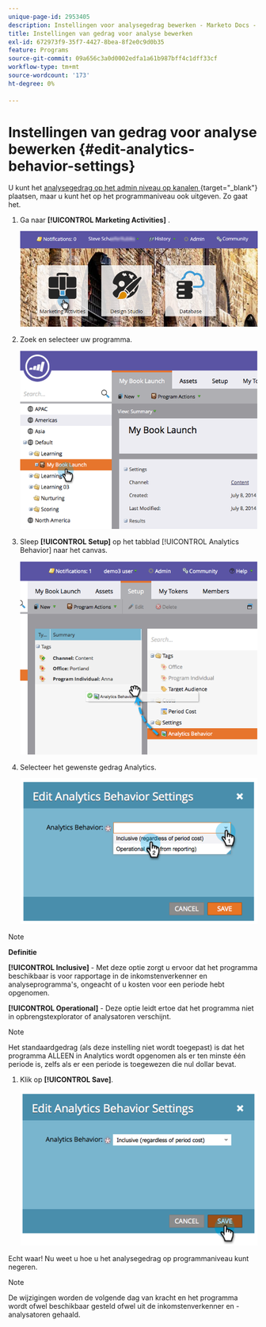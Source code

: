 ```yaml
---
unique-page-id: 2953405
description: Instellingen voor analysegedrag bewerken - Marketo Docs - Productdocumentatie
title: Instellingen van gedrag voor analyse bewerken
exl-id: 672973f9-35f7-4427-8bea-8f2e0c9d0b35
feature: Programs
source-git-commit: 09a656c3a0d0002edfa1a61b987bff4c1dff33cf
workflow-type: tm+mt
source-wordcount: '173'
ht-degree: 0%

---
```


# Instellingen van gedrag voor analyse bewerken {#edit-analytics-behavior-settings}

U kunt het [&#x200B; analysegedrag op het admin niveau op kanalen &#x200B;](/help/marketo/product-docs/reporting/revenue-cycle-analytics/program-analytics/make-a-program-without-a-period-cost-available-in-revenue-explorer-and-analyzers.md){target="_blank"} plaatsen, maar u kunt het op het programmaniveau ook uitgeven. Zo gaat het.

1. Ga naar **[!UICONTROL Marketing Activities]** .

   ![](assets/login-marketing-activities-2.png)

1. Zoek en selecteer uw programma.

   ![](assets/image2014-9-24-11-3a40-3a57.png)

1. Sleep **[!UICONTROL Setup]** op het tabblad [!UICONTROL Analytics Behavior] naar het canvas.

   ![](assets/image2014-9-24-11-3a41-3a2.png)

1. Selecteer het gewenste gedrag Analytics.

   ![](assets/image2014-9-24-11-3a42-3a0.png)

>[!NOTE]
>
>**Definitie**
>
>**[!UICONTROL Inclusive]** - Met deze optie zorgt u ervoor dat het programma beschikbaar is voor rapportage in de inkomstenverkenner en analyseprogramma&#39;s, ongeacht of u kosten voor een periode hebt opgenomen.
>
>**[!UICONTROL Operational]** - Deze optie leidt ertoe dat het programma niet in opbrengstexplorator of analysatoren verschijnt.

>[!NOTE]
>
>Het standaardgedrag (als deze instelling niet wordt toegepast) is dat het programma ALLEEN in Analytics wordt opgenomen als er ten minste één periode is, zelfs als er een periode is toegewezen die nul dollar bevat.

1. Klik op **[!UICONTROL Save]**.

   ![](assets/image2014-9-24-11-3a42-3a6.png)

Echt waar! Nu weet u hoe u het analysegedrag op programmaniveau kunt negeren.

>[!NOTE]
>
>De wijzigingen worden de volgende dag van kracht en het programma wordt ofwel beschikbaar gesteld ofwel uit de inkomstenverkenner en -analysatoren gehaald.
